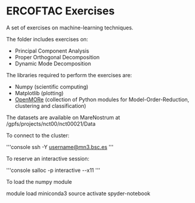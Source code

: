 # ERCOFTAC Exercises

A set of exercises on machine-learning techniques.

The folder includes exercises on:
- Principal Component Analysis
- Proper Orthogonal Decomposition
- Dynamic Mode Decomposition

The libraries required to perform the exercises are:
- Numpy (scientific computing)
- Matplotlib (plotting)
- [OpenMORe](https://github.com/gdalessi/OpenMORe) (collection of Python modules for Model-Order-Reduction, clustering and classification)

The datasets are available on MareNostrum at /gpfs/projects/nct00/nct00021/Data

To connect to the cluster:

'''console
ssh -Y username@mn3.bsc.es
'''

To reserve an interactive session:

'''console
salloc -p interactive --x11
'''

To load the numpy module

module load miniconda3
source activate spyder-notebook


